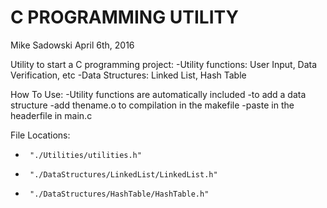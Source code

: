 # C PROGRAMMING UTILITY

Mike Sadowski
April 6th, 2016

Utility to start a C programming project:
-Utility functions: User Input, Data Verification, etc
-Data Structures: Linked List, Hash Table

How To Use:
-Utility functions are automatically included
-to add a data structure
  -add thename.o to compilation in the makefile 
  -paste in the headerfile in main.c
  
File Locations:   
 *		"./Utilities/utilities.h"
 * 		"./DataStructures/LinkedList/LinkedList.h"
 * 		"./DataStructures/HashTable/HashTable.h"  
